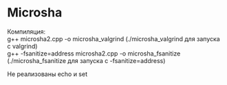 # Microsha
Компиляция:  
g++ microsha2.cpp -o microsha_valgrind (./microsha_valgrind для запуска с valgrind)  
g++ -fsanitize=address microsha2.cpp -o microsha_fsanitize (./microsha_fsanitize для запуска с -fsanitize=address)  
 
Не реализованы echo и set
